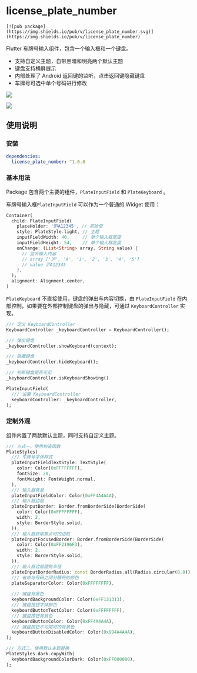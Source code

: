 # license_plate_number

```
[![pub package](https://img.shields.io/pub/v/license_plate_number.svg)](https://img.shields.io/pub/v/license_plate_number)
```

Flutter 车牌号输入组件，包含一个输入框和一个键盘。

- 支持自定义主题，自带黑暗和明亮两个默认主题
- 键盘支持横屏展示
- 内部处理了 Android 返回键的监听，点击返回键隐藏键盘
- 车牌号可选中单个号码进行修改

![](/Users/chenglei/git_project/license_plate_number/screenshots/screen_shot_portrait.png)

![](/Users/chenglei/git_project/license_plate_number/screenshots/screenshot_landscape_light.png)



## 使用说明

### 安装

```yaml
dependencies:
  license_plate_number: ^1.0.0
```

### 基本用法

Package 包含两个主要的组件，`PlateInputField`  和 `PlateKeyboard` 。

车牌号输入框`PlateInputField` 可以作为一个普通的 Widget 使用：

```dart
Container(
  child: PlateInputField(
    placeHolder: '沪A12345', // 初始值
    style: PlateStyle.light, // 主题
    inputFieldWidth: 40,     // 单个输入框宽度
    inputFieldHeight: 54,    // 单个输入框高度
    onChange: (List<String> array, String value) {
      // 监听输入内容
      // array ['沪', 'A', '1', '2', '3', '4', '5']
      // value 沪A12345
    },
  );
  alignment: Alignment.center,
)
```

`PlateKeyboard` 不直接使用，键盘的弹出与内容切换，由 `PlateInputField` 在内部控制，如果要在外部控制键盘的弹出与隐藏，可通过 `KeyboardController` 实现。

```dart
/// 定义 KeyboardController
KeyboardController _keyboardController = KeyboardController();

/// 弹出键盘
_keyboardController.showKeyboard(context);

/// 隐藏键盘
_keyboardController.hideKeyboard();

/// 判断键盘是否可见
_keyboardController.isKeyboardShowing()
```

```dart
PlateInputField(
  /// 设置 KeyboardController
  keyboardController: _keyboardController,
);
```



### 定制外观

组件内置了两款默认主题，同时支持自定义主题。

```dart
/// 方式一，使用构造函数
PlateStyles(
  /// 车牌号字体样式
  plateInputFieldTextStyle: TextStyle(
    color: Color(0xFFFFFFFF),
    fontSize: 20,
    fontWeight: FontWeight.normal,
  ),
  /// 输入框背景
  plateInputFieldColor: Color(0xFF4A4A4A),
  /// 输入框边框
  plateInputBorder: Border.fromBorderSide(BorderSide(
    color: Color(0xFFFFFFFF),
    width: 2,
    style: BorderStyle.solid,
  )),
  /// 输入框获取焦点时的边框
  plateInputFocusedBorder: Border.fromBorderSide(BorderSide(
    color: Color(0xFF2196F3),
    width: 2,
    style: BorderStyle.solid,
  )),
  /// 输入框边框圆角半径
  plateInputBorderRadius: const BorderRadius.all(Radius.circular(8.0)),
  /// 省市与号码之间分隔符的颜色
  plateSeparatorColor: Color(0xFFFFFFFF),
  
  /// 键盘背景色
  keyboardBackgroundColor: Color(0xFF131313),
  /// 键盘按钮字体颜色
  keyboardButtonTextColor: Color(0xFFFFFFFF),
  /// 键盘按钮背景色
  keyboardButtonColor: Color(0xFF4A4A4A),
  /// 键盘按钮不可用时的背景色
  keyboardButtonDisabledColor: Color(0x994A4A4A),
);
```

```dart
/// 方式二，使用默认主题替换
PlateStyles.dark.copyWith(
  keyboardBackgroundColorDark: Color(0xFF000000),
);
```


